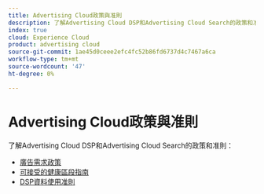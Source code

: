 ```yaml
---
title: Advertising Cloud政策與准則
description: 了解Advertising Cloud DSP和Advertising Cloud Search的政策和准則。
index: true
cloud: Experience Cloud
product: advertising cloud
source-git-commit: 1ae45d0ceee2efc4fc52b86fd6737d4c7467a6ca
workflow-type: tm+mt
source-wordcount: '47'
ht-degree: 0%

---
```


# Advertising Cloud政策與准則

了解Advertising Cloud DSP和Advertising Cloud Search的政策和准則：

* [廣告需求政策](/help/policies/ad-requirements-policy.md)
* [可接受的健康區段指南](/help/policies/health-segment-guidelines.md)
* [DSP資料使用准則](/help/policies/data-usage-guidelines.md)
